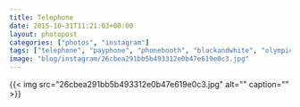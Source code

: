 ```yaml
---
title: Telephone
date: 2015-10-31T11:21:03+00:00
layout: photopost
categories: ["photos", "instagram"]
tags: ["telephone", "payphone", "phonebooth", "blackandwhite", "olympicpark", "velodrome"]
image: "blog/instagram/26cbea291bb5b493312e0b47e619e0c3.jpg"
---
```


{{< img src="26cbea291bb5b493312e0b47e619e0c3.jpg" alt="" caption="" >}}



